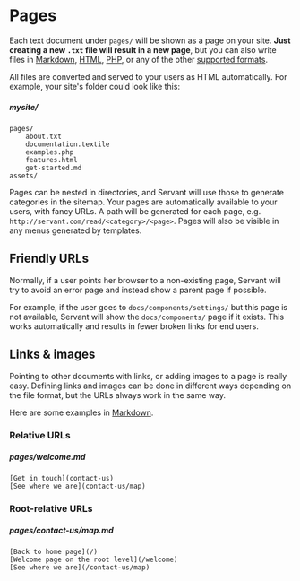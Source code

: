 
# Pages

Each text document under `pages/` will be shown as a page on your site. **Just creating a new `.txt` file will result in a new page**, but you can also write files in [Markdown](/docs/template-formats/markdown), [HTML](/docs/template-formats/HTML), [PHP](/docs/template-formats/PHP), or any of the other [supported formats](/docs/template-formats).

All files are converted and served to your users as HTML automatically. For example, your site's folder could look like this:



##### mysite/
	pages/
		about.txt
		documentation.textile
		examples.php
		features.html
		get-started.md
	assets/

Pages can be nested in directories, and Servant will use those to generate categories in the sitemap. Your pages are automatically available to your users, with fancy URLs. A path will be generated for each page, e.g. `http://servant.com/read/<category>/<page>`. Pages will also be visible in any menus generated by templates.



## Friendly URLs

Normally, if a user points her browser to a non-existing page, Servant will try to avoid an error page and instead show a parent page if possible.

For example, if the user goes to `docs/components/settings/` but this page is not available, Servant will show the `docs/components/` page if it exists. This works automatically and results in fewer broken links for end users.



## Links & images

Pointing to other documents with links, or adding images to a page is really easy. Defining links and images can be done in different ways depending on the file format, but the URLs always work in the same way.

Here are some examples in [Markdown](/docs/template-formats/markdown).

### Relative URLs

##### pages/welcome.md
	[Get in touch](contact-us)
	[See where we are](contact-us/map)

### Root-relative URLs

##### pages/contact-us/map.md
	[Back to home page](/)
	[Welcome page on the root level](/welcome)
	[See where we are](/contact-us/map)
